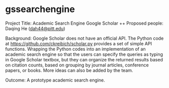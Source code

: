 # gssearchengine

Project Title: Academic Search Engine Google Scholar ++
Proposed people: Daqing He (dah44@pitt.edu)

Background: Google Scholar does not have an official API. The Python code at https://github.com/ckreibich/scholar.py provides a set of simple API functions. Wrapping the Python codes into an implementation of an academic search engine so that the users can specify the queries as typing in Google Scholar textbox, but they can organize the returned results based on citation counts, based on grouping by journal articles, conference papers, or books. More ideas can also be added by the team.

Outcome: 
A prototype academic search engine.
